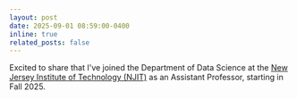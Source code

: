 ```yaml
---
layout: post
date: 2025-09-01 08:59:00-0400
inline: true
related_posts: false
---
```


Excited to share that I've joined the Department of Data Science at the <a href="https://ds.njit.edu/">New Jersey Institute of Technology (NJIT)</a> as an Assistant Professor, starting in Fall 2025.